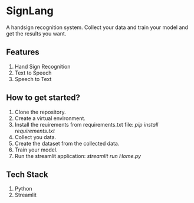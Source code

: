 # SignLang
A handsign recognition system. Collect your data and train your model and get the results you want.

## Features
1. Hand Sign Recognition
2. Text to Speech
3. Speech to Text

## How to get started?
1. Clone the repository.
2. Create a virtual environment.
3. Install the reuirements from requirements.txt file: *pip install requirements.txt*
4. Collect you data.
5. Create the dataset from the collected data.
6. Train your model.
7. Run the streamlit application: *streamlit run Home.py*

## Tech Stack
1. Python
2. Streamlit
